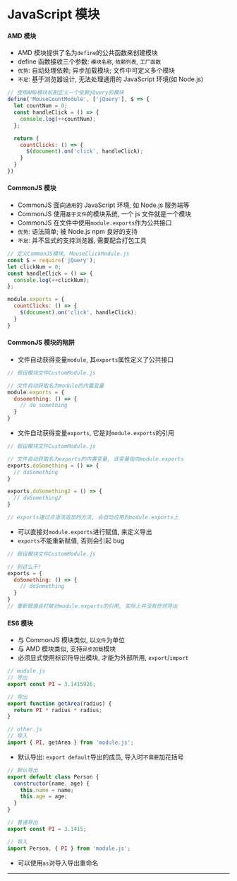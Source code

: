 # JavaScript 模块

#### AMD 模块

- AMD 模块提供了名为`define`的公共函数来创建模块
- define 函数接收三个参数: `模块名称`, `依赖列表`, `工厂函数`
- `优势`: 自动处理依赖; 异步加载模块; 文件中可定义多个模块
- `不足`: 基于浏览器设计, 无法处理通用的 JavaScript 环境(如 Node.js)

```JavaScript
// 使用AMD模块机制定义一个依赖jQuery的模块
define('MouseCountModule', ['jQuery'], $ => {
  let countNum = 0;
  const handleClick = () => {
    console.log(++countNum);
  };

  return {
    countClicks: () => {
      $(document).on('click', handleClick);
    }
  }
})
```

#### CommonJS 模块

- CommonJS 面向`通用`的 JavaScript 环境, 如 Node.js 服务端等
- CommonJS 使用`基于文件`的模块系统, 一个 js 文件就是一个模块
- CommonJS 在文件中使用`module.exports`作为公共接口
- `优势`: 语法简单; 被 Node.js npm 良好的支持
- `不足`: 并不显式的支持浏览器, 需要配合打包工具

```JavaScript
// 定义CommonJS模块, MouseClickModule.js
const $ = require('jQuery');
let clickNum = 0;
const handleClick = () => {
  console.log(++clickNum);
};

module.exports = {
  countClicks: () => {
    $(document).on('click', handleClick);
  }
}
```

#### CommonJS 模块的陷阱

- 文件自动获得变量`module`, 其`exports`属性定义了公共接口

```JavaScript
// 假设模块文件CustomModule.js

// 文件自动获取名为module的内置变量
module.exports = {
  dosomething: () => {
    // do something
  }
}
```

- 文件自动获得变量`exports`, 它是对`module.exports`的引用

```JavaScript
// 假设模块文件CustomModule.js

// 文件自动获取名为exports的内置变量, 该变量指向module.exports
exports.doSomething = () => {
  // doSomething
}

exports.doSomething2 = () => {
  // doSomething2
}

// exports通过点语法追加的方法, 会自动应用到module.exports上
```

- 可以直接对`module.exports`进行赋值, 来定义导出
- `exports`不能重新赋值, 否则会引起 bug

```JavaScript
// 假设模块文件CustomModule.js

// 别这么干!
exports = {
  doSomething: () => {
    // doSomething
  }
}
// 重新赋值会打破对module.exports的引用, 实际上并没有任何导出
```

#### ES6 模块

- 与 CommonJS 模块类似, 以`文件`为单位
- 与 AMD 模块类似, 支持`异步加载`模块
- 必须显式使用标识符导出模块, 才能为外部所用, `export`/`import`

```JavaScript
// module.js
// 导出
export const PI = 3.1415926;

// 导出
export function getArea(radius) {
  return PI * radius * radius;
}

// other.js
// 导入
import { PI, getArea } from 'module.js';
```

- 默认导出: `export default`导出的成员, 导入时`不需要`加花括号

```JavaScript
// 默认导出
export default class Person {
  constructor(name, age) {
    this.name = name;
    this.age = age;
  }
}

// 普通导出
export const PI = 3.1415;

// 导入
import Person, { PI } from 'module.js';
```

- 可以使用`as`对导入导出重命名

---
